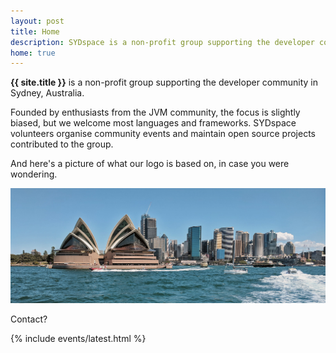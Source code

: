 ```yaml
---
layout: post
title: Home
description: SYDspace is a non-profit group supporting the developer community in Sydney, Australia.
home: true
---
```


**{{ site.title }}** is a non-profit group supporting the developer community in Sydney, Australia.

Founded by enthusiasts from the JVM community, the focus is slightly biased, but we welcome most
languages and frameworks. SYDspace volunteers organise community events and maintain open source
projects contributed to the group.

And here's a picture of what our logo is based on, in case you were wondering.

![Sydney](/assets/images/hero.jpg)

Contact? <a href="#" class="sydspace-email-link"></a>

{% include events/latest.html %}
